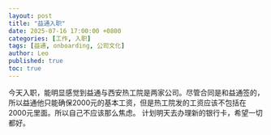 ```yaml
---
layout: post
title: "益通入职"
date: 2025-07-16 17:00:00 +0800
categories: [工作, 入职]
tags: [益通, onboarding, 公司文化]
author: Leo
published: true
toc: true
---
```


今天入职，能明显感觉到益通与西安热工院是两家公司。尽管合同是和益通签的，所以益通他只能确保2000元的基本工资，但是热工院发的工资应该不包括在2000元里面。所以自己不应该那么焦虑。
计划明天去办理新的银行卡，希望一切都好。
